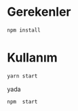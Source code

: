# Gerekenler
```javascript
npm install
```


# Kullanım
```javascript
yarn start
```

yada

```javascript
npm  start
```
